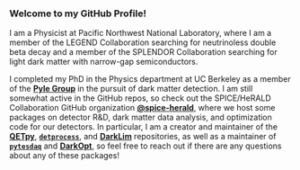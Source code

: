### Welcome to my GitHub Profile!

I am a Physicist at Pacific Northwest National Laboratory, where I am a member of the LEGEND Collaboration searching for neutrinoless double beta decay and a member of the SPLENDOR Collaboration searching for light dark matter with narrow-gap semiconductors.

I completed my PhD in the Physics department at UC Berkeley as a member of the **[Pyle Group](https://sites.google.com/berkeley.edu/pylegroup)** in the pursuit of dark matter detection. I am still somewhat active in the GitHub repos, so check out the SPICE/HeRALD Collaboration GitHub organization **[@spice-herald](https://github.com/spice-herald)**, where we host some packages on detector R&D, dark matter data analysis, and optimization code for our detectors. In particular, I am a creator and maintainer of the **[QETpy](https://github.com/spice-herald/QETpy)**, [**`detprocess`**](https://github.com/spice-herald/detprocess), and  [**DarkLim**](https://github.com/spice-herald/DarkLim) repositories, as well as a maintainer of [**`pytesdaq`**](https://github.com/spice-herald/pytesdaq) and [**DarkOpt**](https://github.com/spice-herald/DarkOpt), so feel free to reach out if there are any questions about any of these packages!
